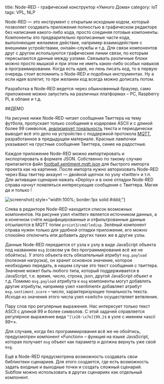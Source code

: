 title:  Node-RED - графический конструктор «Умного Дома»
category: IoT
tags: VPL, NLP

Node-RED — это инструмент с открытым исходным кодом, который позволяет создавать приложения  полностью в графическом редакторе без написания какого-либо кода, просто соединяя готовые компоненты. Компоненты это предварительно прописанные части кода, выполняющие желаемое действие, например взаимодействие с внешними устройствами, онлайн-службы и т.д. Для связи компонентов друг с другом используются графические линии связи, по которым пересылаются данные между узлами. Связывать различные блоки можно просто мышкой и при этом не иметь каких-либо особых навыков в программировании. Когда есть идея, но лень писать код, то в первую очередь стоит вспомнить о Node-RED и подобных инструментах. Ну а если идея взлетит, то при желании код всегда можно дописать потом.

Разработка в Node-RED ведется через обыкновенный браузер, само приложение можно запустить на различных платформах – PC, Raspberry Pi, в облаке и т.д. 

##ДЕМО

На рисунке ниже Node-RED читает сообщения Твиттера на тему футбола, пропускает только сообщения в кодировке ASCII и с длиной более 99 символов, [анализирует тональность]({filename}../../java/weka/2016-04-26-weka-sentiment/2016-04-26-weka-sentiment.md) текста и периодически выводит всё это дело на устройство с поддержкой протокола [MQTT]({filename}../contiki/2017-10-20-mqtt/2017-10-20-mqtt.md), разработанное в предыдущем материале. Красные лампочки указывают на грустные сообщения Твиттера, синие на радостные.

Каждое приложение Node-RED можно импортировать и экспортировать в формате JSON. Собственно по такому случаю прилагается файл [football.sentiment.mqtt.json]({attach}football.sentiment.mqtt.json) для быстрого импорта проекта как на картинке. После импорта нужно авторизовать Node-RED через Ваш твиттер аккаунт — двойной щелчок по узлу «twitter» и т.п. Для активации сценария нажать «Deploy» и в окне отладки Node-RED справа начнут появляться интересующие сообщения с Твиттера. Магия да и только !

![screenshot]({attach}run.png){:style="width:100%; border:1px solid #ddd;"}

Слева в редакторе Node-RED находится список возможных компонентов. На рисунке узел «twitter» является источником данных, а в конечном счёте модифицированные и отфильтрованные данные отсылаются в MQTT топик `proiot3/cmd/ledisp`. Зелёный компонент справа нужен только для удобной отладки приложения, его можно спокойно отключить или добавить других таких же в другие узлы.

Данные Node-RED передается от узла к узлу в виде JavaScript объекта под названием `msg` (совсем уж без программирования всё же не обойтись). У этого объекта есть обязательный атрибут `msg.payload` (полезная нагрузка), он хранит основное значение, которое необходимо передать, в нашем случае это текст сообщения с твиттера. Значение может быть любого типа, который поддерживается в JavaScript, т.е. время, число, строка, json, другой JavaScript объект и т.д. Помимо `msg.payload` атрибута к `msg` компоненты могут добавлять другие атрибуты, например узел «sentiment» добавляет атрибут `msg.sentiment.score` – число, характеризующее тональность текста. Исходя из значения этого числа узел «switch» осуществляет ветвление.

Пару слов про регулярные выражения. Нас интересует только текст ASCII с длиной 99 и более символов. С этой задачей справляется регулярное выражение вида `^[\x20-\x7e]{99,}$` в узле с именем «ascii 99+».

Для случаев, когда без программирования всё же не обойтись, предусмотрен компонент «Function» – функция на языке JavaScript, которая получает `msg` объект как параметр и должна вернуть уже свой `msg`.

Ещё в Node-RED предусмотрена возможность создавать свои библиотеки сценариев. Для этого создается, где есть возможность задать входные и выходные точки и создать сложный сценарий. Subflow можно использовать в других сценариях как отдельный компонент.